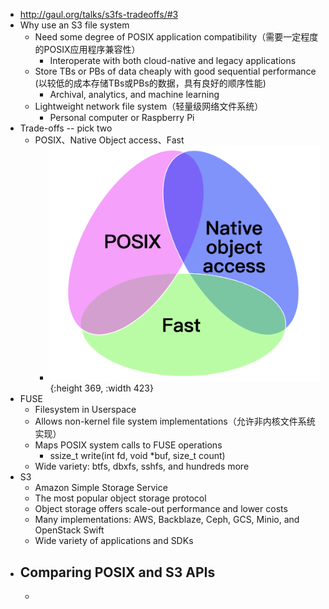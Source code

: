 - http://gaul.org/talks/s3fs-tradeoffs/#3
- Why use an S3 file system
	- Need some degree of POSIX application compatibility（需要一定程度的POSIX应用程序兼容性）
		- Interoperate with both cloud-native and legacy applications
	- Store TBs or PBs of data cheaply with good sequential performance (以较低的成本存储TBs或PBs的数据，具有良好的顺序性能)
		- Archival, analytics, and machine learning
	- Lightweight network file system（轻量级网络文件系统）
		- Personal computer or Raspberry Pi
- Trade-offs -- pick two
	- POSIX、Native Object access、Fast
		- ![image.png](../assets/image_1668592301339_0.png){:height 369, :width 423}
- FUSE
	- Filesystem in Userspace
	- Allows non-kernel file system implementations（允许非内核文件系统实现）
	- Maps POSIX system calls to FUSE operations
		- ssize_t write(int fd, void *buf, size_t count)
	- Wide variety: btfs, dbxfs, sshfs, and hundreds more
- S3
	- Amazon Simple Storage Service
	- The most popular object storage protocol
	- Object storage offers scale-out performance and lower costs
	- Many implementations: AWS, Backblaze, Ceph, GCS, Minio, and OpenStack Swift
	- Wide variety of applications and SDKs
- Comparing POSIX and S3 APIs
	-
	-